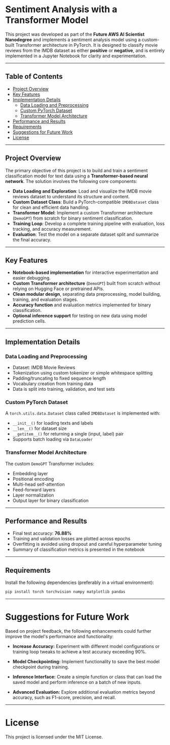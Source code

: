 # Sentiment Analysis with a Transformer Model

This project was developed as part of the **Future AWS AI Scientist Nanodegree** and implements a sentiment analysis model using a custom-built Transformer architecture in PyTorch. It is designed to classify movie reviews from the IMDB dataset as either **positive** or **negative**, and is entirely implemented in a Jupyter Notebook for clarity and experimentation.

---

## Table of Contents

- [Project Overview](#project-overview)
- [Key Features](#key-features)
- [Implementation Details](#implementation-details)
  - [Data Loading and Preprocessing](#data-loading-and-preprocessing)
  - [Custom PyTorch Dataset](#custom-pytorch-dataset)
  - [Transformer Model Architecture](#transformer-model-architecture)
- [Performance and Results](#performance-and-results)
- [Requirements](#requirements)
- [Suggestions for Future Work](#suggestions-for-future-work)
- [License](#license)


---

## Project Overview

The primary objective of this project is to build and train a sentiment classification model for text data using a **Transformer-based neural network**. The solution involves the following core components:

- **Data Loading and Exploration**: Load and visualize the IMDB movie reviews dataset to understand its structure and content.
- **Custom Dataset Class**: Build a PyTorch-compatible `IMDBDataset` class for clean and efficient data handling.
- **Transformer Model**: Implement a custom Transformer architecture (`DemoGPT`) from scratch for binary sentiment classification.
- **Training Loop**: Develop a complete training pipeline with evaluation, loss tracking, and accuracy measurement.
- **Evaluation**: Test the model on a separate dataset split and summarize the final accuracy.

---

## Key Features

- **Notebook-based implementation** for interactive experimentation and easier debugging.
- **Custom Transformer architecture** (`DemoGPT`) built from scratch without relying on Hugging Face or pretrained APIs.
- **Clean modular design**, separating data preprocessing, model building, training, and evaluation stages.
- **Accuracy function** and evaluation metrics implemented for binary classification.
- **Optional inference support** for testing on new data using model prediction cells.

---

## Implementation Details

### Data Loading and Preprocessing

- Dataset: IMDB Movie Reviews
- Tokenization using custom tokenizer or simple whitespace splitting
- Padding/truncating to fixed sequence length
- Vocabulary creation from training data
- Data is split into training, validation, and test sets

### Custom PyTorch Dataset

A `torch.utils.data.Dataset` class called `IMDBDataset` is implemented with:

- `__init__()` for loading texts and labels
- `__len__()` for dataset size
- `__getitem__()` for returning a single (input, label) pair
- Supports batch loading via `DataLoader`

### Transformer Model Architecture

The custom `DemoGPT` Transformer includes:

- Embedding layer
- Positional encoding
- Multi-head self-attention
- Feed-forward layers
- Layer normalization
- Output layer for binary classification

---

## Performance and Results

- Final test accuracy: **76.88%**
- Training and validation losses are plotted across epochs
- Overfitting is avoided using dropout and careful hyperparameter tuning
- Summary of classification metrics is presented in the notebook

---

## Requirements

Install the following dependencies (preferably in a virtual environment):

```bash
pip install torch torchvision numpy matplotlib pandas
```

---

# Suggestions for Future Work

Based on project feedback, the following enhancements could further improve the model's performance and functionality:

- **Increase Accuracy:** Experiment with different model configurations or training loop tweaks to achieve a test accuracy exceeding 90%.

- **Model Checkpointing:** Implement functionality to save the best model checkpoint during training.

- **Inference Interface:** Create a simple function or class that can load the saved model and perform inference on a batch of new inputs.

- **Advanced Evaluation:** Explore additional evaluation metrics beyond accuracy, such as F1-score, precision, and recall.

---

# License

This project is licensed under the MIT License.
